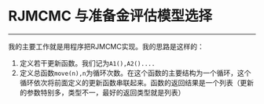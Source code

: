 
RJMCMC 与准备金评估模型选择
===
---

我的主要工作就是用程序把RJMCMC实现。我的思路是这样的：


  1.  定义若干更新函数。我们记为<code>A1(),A2()....</code>
  2.  定义总函数<code>move(n),n</code>为循环次数。在这个函数的主要结构为一个循环，这个循环依次将前面定义的更新函数串联起来。函数的返回结果是一个列表（更新的参数特别多，类型不一，最好的返回类型就是列表）

